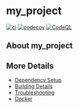 # my_project

[![ci](https://github.com/hermas55/my_project/actions/workflows/ci.yml/badge.svg)](https://github.com/hermas55/my_project/actions/workflows/ci.yml)
[![codecov](https://codecov.io/gh/hermas55/my_project/branch/main/graph/badge.svg)](https://codecov.io/gh/hermas55/my_project)
[![CodeQL](https://github.com/hermas55/my_project/actions/workflows/codeql-analysis.yml/badge.svg)](https://github.com/hermas55/my_project/actions/workflows/codeql-analysis.yml)

## About my_project



## More Details

 * [Dependency Setup](README_dependencies.md)
 * [Building Details](README_building.md)
 * [Troubleshooting](README_troubleshooting.md)
 * [Docker](README_docker.md)
